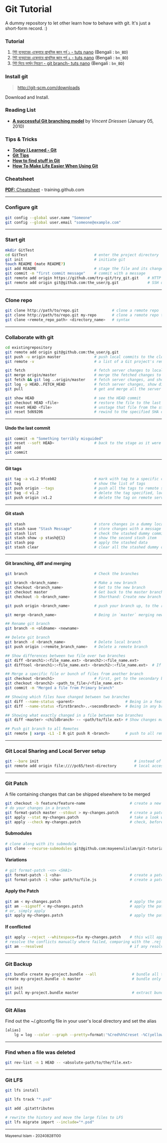 Git Tutorial
============
A dummy repository to let other learn how to behave with git. It's just a short-form record. :)

### Tutorial
1. [গিট ব্যবহারের একেবারে প্রাথমিক জ্ঞান পর্ব ১ - tuts nano](http://tuts.nanodesignsbd.com/basics-of-git-1/) (Bengali : `bn_BD`)
2. [গিট ব্যবহারের একেবারে প্রাথমিক জ্ঞান পর্ব ২ - tuts nano](http://tuts.nanodesignsbd.com/basics-of-git-2/) (Bengali : `bn_BD`)
3. [গিট দিয়ে ভার্ষন নিয়ন্ত্রণ - git branch- tuts nano](http://tuts.nanodesignsbd.com/git-branching/) (Bengali : `bn_BD`)

### Install git
> http://git-scm.com/downloads

Download and Install.

### Reading List
* [**A successful Git branching model**](http://nvie.com/posts/a-successful-git-branching-model/) by *Vincent Driessen* (January 05, 2010)

### Tips & Tricks
* [**Today I Learned - Git**](https://github.com/jbranchaud/til#git)
* [**Git Tips**](https://github.com/git-tips/tips)
* [**How to find stuff in Git**](https://www.tygertec.com/find-stuff-git/)
* [**How To Make Life Easier When Using Git**](https://www.smashingmagazine.com/make-life-easier-when-using-git/)

### Cheatsheet
[**PDF:** Cheatsheet](https://services.github.com/on-demand/downloads/github-git-cheat-sheet.pdf) - training.github.com

---

### Configure git

```bash
git config --global user.name "Someone"
git config --global user.email "someone@example.com"
```

---
### Start git

```bash
mkdir GitTest
cd GitTest                              # enter the project directory
git init                                # initiate git
touch README (mate README?)
git add README                          # stage the file and its changes
git commit -m "first commit message"    # commit with a message
git remote add origin https://github.com/try-git/try_git.git    # HTTP origin
git remote add origin git@github.com:the_user/g.git             # SSH origin

```

---
### Clone repo

```bash
git clone http://path/to/repo.git               # clone a remote repo
git clone http://path/to/repo.git my-repo       # clone a remote repo to a specific directory
git clone <remote_repo_path> <directory_name>   # syntax
```

---
### Collaborate with git

```bash
cd existingrepository
git remote add origin git@github.com:the_user/g.git
git push -u origin master               # push local commits to the cloud
git remote -v                           # a list of a Git project's remotes

git fetch                               # fetch server changes to local repo *(but do nothing)*
git merge origin/master                 # merge the fetched changes to the master
git fetch && git log ..origin/master    # fetch server changes, and show the commit message
git log -p HEAD..FETCH_HEAD             # fetch server changes, show differences local-vs-remote
git pull                                # get and merge all the server changes

git show HEAD                           # see the HEAD commit
git checkout HEAD <file>                # restore the file to the last commit
git reset HEAD <file>                   # unstage that file from the staging area
git reset 5d69206                       # rewind to the specified SHA commit *(first 7 chars. of the 40 char SHA code)*
```

---
#### Undo the last commit

```bash
git commit -m "Something terribly misguided"
git reset --soft HEAD~                  # back to the stage as it were before committing
git add
git commit

```

---
#### Git tags

```bash
git tag -a v1.2 9fceb02                 # mark with tag to a specific commit
git tag                                 # show the list of tags
git push origin --tags                  # push all the tags to remote server
git tag -d v1.2                         # delete the tag specified, locally
git push origin :v1.2                   # delete the tag on remote server by sending empty tag
```

---
#### Git stash

```bash
git stash                               # store changes in a dummy local storage
git stash save "Stash Message"          # store changes with a message to remember
git stash list                          # check the stashed dummy commits
git stash show -p stash@{1}             # show the second stash item
git stash pop                           # apply the stashed data
git stash clear                         # clear all the stashed dummy commits
```

---
#### Git branching, diff and merging

```bash
git branch                              # Check the branches

git branch <branch_name>                # Make a new branch
git checkout <branch_name>              # Get to the new branch
git checkout master                     # Get back to the master branch
git checkout -b <branch_name>           # Shorthand: Create new branch and move onto it

git push origin <branch_name>           # push your branch up, to the remote, origin

git merge <branch_name>                 # Being in `master` merging new branch to `master`

## Rename git branch
git branch -m <oldname> <newname>

## Delete git branch
git branch -d <branch_name>             # Delete local branch
git push origin :<remote_branch_name>   # Delete a remote branch

## Show differences between two file over two branches
git diff <branch1>:<file_name.ext> <branch2>:<file_name.ext>
git difftool <branch1>:<file_name.ext> <branch2>:<file_name.ext>  # If Git DiffTool is configured

## Merge a specific file or bunch of files from another branch
git checkout <branch1>                  # First, get to the secondary branch
git checkout <branch2> <path_to_file>/<file_name.ext>
git commit -m "Merged a file from Primary branch"

## Showing which files have changed between two branches
git diff --name-status <parent>                       # Being in a feature branch, display file changes with master
git diff --name-status <firstbranch>..<secondbranch>  # Being in any branch, check differences between two branches

## Showing what exactly changed in a file between two branches
git diff <master> <childbranch> -- <path/to/file.ext> # Show changes made in childbranch in comparison to master branch

## Push git branch to all Remotes
git remote | xargs -L1 -I R git push R <branch>       # push to all remotes
```

---
### Git Local Sharing and Local Server setup

```bash
git --bare init                                           # instead of init it will create a base, not a repo
git remote add origin file:////pc65/test-directory        # local access to the folder required
```
---
### Git Patch
A file containing changes that can be shipped elsewhere to be merged
```bash
git checkout -b feature/feature-name                    # create a new branch for a feature
# do your changes in a branch
git format-patch master --stdout > my-changes.patch     # create a patch from this branch in contrast to 'master' branch, with the name 'my-changes.patch'
git apply --stat my-changes.patch                       # take a look what changes are in this patch
git apply --check my-changes.patch                      # check, before applying whether it could be merged easily or there is any conflict
```

#### Submodules
```bash
# clone along with its submodule
git clone --recurse-submodules git@github.com:mayeenulislam/git-tutorial.git
```

#### Variations
```bash
# git format-patch -<n> <SHA1>
git format-patch -1 <sha>                               # create a patch only containing the diffs of a specific commit
git format-patch -1 <sha> path/to/file.js               # create a patch only containing the diffs of a specific file from a commit
```

#### Apply the Patch
```bash
git am < my-changes.patch                               # apply the patch
git am --signoff < my-changes.patch                     # apply the patch with signed off by the user
# or, simply apply
git apply my-changes.patch                              # apply the patch, if no conflict
```
#### If conflicted
```bash
git apply --reject --whitespace=fix my-changes.patch    # this will apply changes where there is no conflicts. There will be some .rej files where it fails to resolve conflicts
# resolve the conflicts manually where failed, comparing with the .rej files
git am --resolved                                       # if any resolve in underway, do it when you resolved the issues
```

---
### Git Backup

```bash
git bundle create my-project.bundle --all                # bundle all the branches into a single file as a backup
create my-project.bundle -b master                       # bundle only the master branch into a single file for backup

git init
git pull my-project.bundle master                        # extract bundle file to complete repository
```

---
### Git Alias
Find out the ~/.gitconfig file in your user's local directory and set the alias

```bash
[alias]
    lg = log --color --graph --pretty=format:'%Cred%h%Creset -%C(yellow)%d%Creset %s %Cgreen(%cr) %C(bold blue)<%an>%Creset' --abbrev-commit --branches
```
---
### Find when a file was deleted
```bash
git rev-list -n 1 HEAD -- <absolute-path/to/the/file.ext>
```

---

### Git LFS

```bash
git lfs install

git lfs track "*.psd"

git add .gitattributes

# rewrite the history and move the large files to LFS
git lfs migrate import --include="*.psd"
```

---
<sup>Mayeenul Islam - <time class="updated" datetime="2024-08-28T11:00:00+06:00">202408281100</time></sup>

